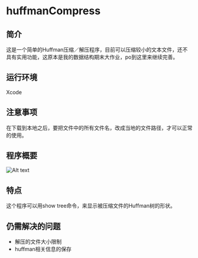 # huffmanCompress
## 简介
这是一个简单的Huffman压缩／解压程序，目前可以压缩较小的文本文件，还不具有实用功能，这原本是我的数据结构期末大作业，po到这里来继续完善。
## 运行环境
Xcode
## 注意事项
在下载到本地之后，要把文件中的所有文件名，改成当地的文件路径，才可以正常的使用。
## 程序概要
![Alt text](流程.jpg)
## 特点
这个程序可以用show tree命令，来显示被压缩文件的Huffman树的形状。
## 仍需解决的问题
- 解压的文件大小限制
- huffman相关信息的保存

